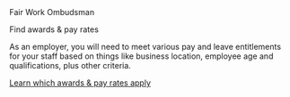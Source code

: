 <div class="badge squared stamp">Fair Work Ombudsman</div>
<p class="task-heading"> Find awards & pay rates </p>

As an employer, you will need to meet various pay and leave entitlements for your staff based on things like business location, employee age and qualifications, plus other criteria.

[Learn which awards & pay rates apply](#)
